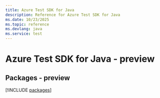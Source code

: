 ```yaml
---
title: Azure Test SDK for Java
description: Reference for Azure Test SDK for Java
ms.date: 10/23/2025
ms.topic: reference
ms.devlang: java
ms.service: test
---
```

# Azure Test SDK for Java - preview
## Packages - preview
[!INCLUDE [packages](test-index.md)]